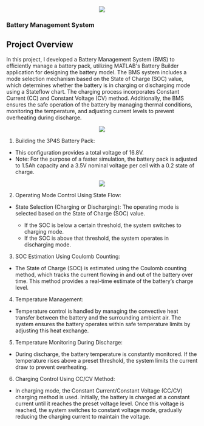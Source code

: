 <div align="center">
  <img src="https://github.com/user-attachments/assets/3e21a278-457e-4a73-bf3a-988599818f97"></img>
</div>

### Battery Management System

## Project Overview
In this project, I developed a Battery Management System (BMS) to efficiently manage a battery pack, utilizing MATLAB's Battery Builder application for designing the battery model. The BMS system includes a mode selection mechanism based on the State of Charge (SOC) value, which determines whether the battery is in charging or discharging mode using a Stateflow chart. The charging process incorporates Constant Current (CC) and Constant Voltage (CV) method. Additionally, the BMS ensures the safe operation of the battery by managing thermal conditions, monitoring the temperature, and adjusting current levels to prevent overheating during discharge.

<div align="center">
  <img src="https://github.com/user-attachments/assets/f5602a6f-1c2a-41d7-886b-896356cb9db2"></img>
</div>

1. Building the 3P4S Battery Pack:
- This configuration provides a total voltage of 16.8V.
- Note: For the purpose of a faster simulation, the battery pack is adjusted to 1.5Ah capacity and a 3.5V nominal voltage per cell with a 0.2 state of charge.

<div align="center">
  <img src="https://github.com/user-attachments/assets/0dd5c080-69eb-43f6-a487-dff4b362e27a"></img>
</div>

2. Operating Mode Control Using State Flow:
- State Selection (Charging or Discharging):
The operating mode is selected based on the State of Charge (SOC) value.

  - If the SOC is below a certain threshold, the system switches to charging mode.
  - If the SOC is above that threshold, the system operates in discharging mode.
3. SOC Estimation Using Coulomb Counting:
- The State of Charge (SOC) is estimated using the Coulomb counting method, which tracks the current flowing in and out of the battery over time. This method provides a real-time estimate of the battery’s charge level.

4. Temperature Management:
- Temperature control is handled by managing the convective heat transfer between the battery and the surrounding ambient air. The system ensures the battery operates within safe temperature limits by adjusting this heat exchange.

5. Temperature Monitoring During Discharge:
- During discharge, the battery temperature is constantly monitored. If the temperature rises above a preset threshold, the system limits the current draw to prevent overheating.

6. Charging Control Using CC/CV Method:
- In charging mode, the Constant Current/Constant Voltage (CC/CV) charging method is used. Initially, the battery is charged at a constant current until it reaches the preset voltage level. Once this voltage is reached, the system switches to constant voltage mode, gradually reducing the charging current to maintain the voltage.



